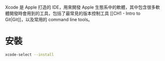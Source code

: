 Xcode 是 Apple 打造的 IDE，用來開發 Apple 生態系中的軟體，其中包含很多軟體開發時會用到的工具，包括了最常見的版本控制工具 [[CH1 - Intro to Git|Git]]，以及常用的 command line tools。

# 安裝

```bash
xcode-select --install
```
